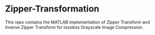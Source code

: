 # Zipper-Transformation
This repo contains the MATLAB implementation of Zipper Transform and Inverse Zipper Transform for lossless Grayscale Image Compression.
